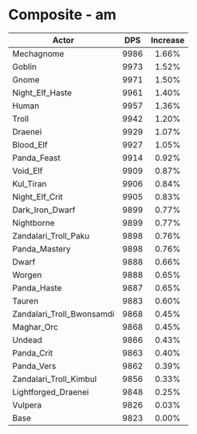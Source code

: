 # Composite - am
| Actor | DPS | Increase |
|---|:---:|:---:|
|Mechagnome|9986|1.66%|
|Goblin|9973|1.52%|
|Gnome|9971|1.50%|
|Night_Elf_Haste|9961|1.40%|
|Human|9957|1.36%|
|Troll|9942|1.20%|
|Draenei|9929|1.07%|
|Blood_Elf|9927|1.05%|
|Panda_Feast|9914|0.92%|
|Void_Elf|9909|0.87%|
|Kul_Tiran|9906|0.84%|
|Night_Elf_Crit|9905|0.83%|
|Dark_Iron_Dwarf|9899|0.77%|
|Nightborne|9899|0.77%|
|Zandalari_Troll_Paku|9898|0.76%|
|Panda_Mastery|9898|0.76%|
|Dwarf|9888|0.66%|
|Worgen|9888|0.65%|
|Panda_Haste|9887|0.65%|
|Tauren|9883|0.60%|
|Zandalari_Troll_Bwonsamdi|9868|0.45%|
|Maghar_Orc|9868|0.45%|
|Undead|9866|0.43%|
|Panda_Crit|9863|0.40%|
|Panda_Vers|9862|0.39%|
|Zandalari_Troll_Kimbul|9856|0.33%|
|Lightforged_Draenei|9848|0.25%|
|Vulpera|9826|0.03%|
|Base|9823|0.00%|
